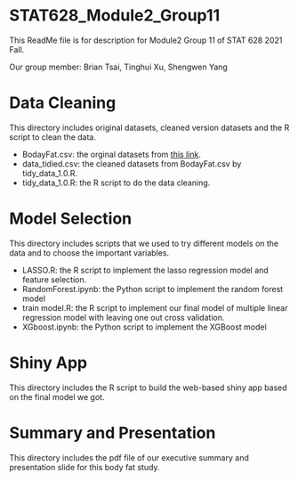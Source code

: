 # STAT628_Module2_Group11
This ReadMe file is for description for Module2 Group 11 of STAT 628 2021 Fall.

Our group member: Brian Tsai, Tinghui Xu, Shengwen Yang
# Data Cleaning
This directory includes original datasets, cleaned version datasets and the R script to clean the data.
* BodayFat.csv: the orginal datasets from [this link](http://staff.pubhealth.ku.dk/~tag/Teaching/share/data/Bodyfat.html#org16c7c47).
* data_tidied.csv: the cleaned datasets from BodayFat.csv by tidy_data_1.0.R.
* tidy_data_1.0.R: the R script to do the data cleaning.

# Model Selection
This directory includes scripts that we used to try different models on the data and to choose the important variables.
* LASSO.R: the R script to implement the lasso regression model and feature selection.
* RandomForest.ipynb: the Python script to implement the random forest model
* train model.R: the R script to implement our final model of multiple linear regression model with leaving one out cross validation. 
* XGboost.ipynb: the Python script to implement the XGBoost model

# Shiny App
This directory includes the R script to build the web-based shiny app based on the final model we got.

# Summary and Presentation
This directory includes the pdf file of our executive summary and presentation slide for this body fat study.

